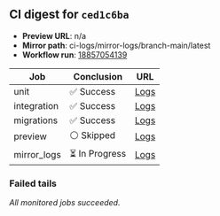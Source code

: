 <!-- AWA-CI-DIGEST -->
## CI digest for `ced1c6ba`

- **Preview URL**: n/a
- **Mirror path**: ci-logs/mirror-logs/branch-main/latest
- **Workflow run**: [18857054139](https://github.com/AlexBomber12/AWA-App/actions/runs/18857054139)

| Job | Conclusion | URL |
| --- | ---------- | --- |
| unit | ✅ Success | [Logs](https://github.com/AlexBomber12/AWA-App/actions/runs/18857054139/job/53807376788) |
| integration | ✅ Success | [Logs](https://github.com/AlexBomber12/AWA-App/actions/runs/18857054139/job/53807537934) |
| migrations | ✅ Success | [Logs](https://github.com/AlexBomber12/AWA-App/actions/runs/18857054139/job/53807537937) |
| preview | ⚪ Skipped | [Logs](https://github.com/AlexBomber12/AWA-App/actions/runs/18857054139/job/53807651417) |
| mirror_logs | ⏳ In Progress | [Logs](https://github.com/AlexBomber12/AWA-App/actions/runs/18857054139/job/53807651330) |

### Failed tails

_All monitored jobs succeeded._
